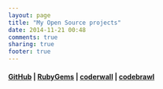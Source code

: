 ```yaml
---
layout: page
title: "My Open Source projects"
date: 2014-11-21 00:48
comments: true
sharing: true
footer: true
---
```

<div id="content">
  <div id="projects">
    <h4>
      <a href="https://github.com/martinciu">GitHub</a> |
      <a href="https://rubygems.org/profiles/martinciu">RubyGems</a> |
      <a href="http://www.coderwall.com/martinciu/">coderwall</a> |
      <a href="http://codebrawl.com/users/martinciu">codebrawl</a>
    </h4>
  </div>
</div>

<script id="projectTemplate" type="text/x-jquery-tmpl">
  <h3>${name}</h3>
  <h6><strong>${watchers}</strong> watchers and <strong>${forks}</strong> forks on <a href="${github_url}">GitHub</a>, <strong>${downloads}</strong> downloads from <a href="${rubygems_url}">RubyGems</a></h6>
  <p>${description}</p>
</script>
